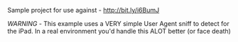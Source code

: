 Sample project for use against - http://bit.ly/i6BumJ

*WARNING* - This example uses a VERY simple User Agent sniff to detect for the iPad.  In a real environment you'd handle this ALOT better (or face death)